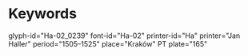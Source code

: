 # Keywords
glyph-id="Ha-02_0239"
font-id="Ha-02"
printer-id="Ha"
printer="Jan Haller"
period="1505–1525"
place="Kraków"
PT plate="165"
